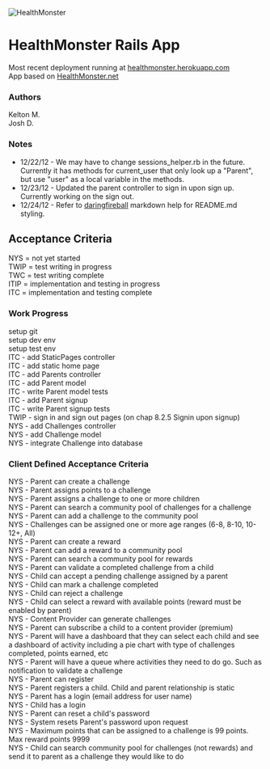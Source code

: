 ![HealthMonster](http://d3nf22m6d68s6c.cloudfront.net/622637/958174/1341028381/50.png) 
# HealthMonster Rails App #

Most recent deployment running at [healthmonster.herokuapp.com](http://healthmonster.herokuapp.com "HealthMonster")  
App based on [HealthMonster.net](http://healthmonster.net "HealthMonster.net")

### Authors ###
  Kelton M.  
  Josh D.

### Notes ###
-  12/22/12 - We may have to change sessions_helper.rb in 
   the future.  Currently it has methods for current_user
   that only look up a "Parent", but use "user" as a local
   variable in the methods.
-  12/23/12 - Updated the parent controller to sign in upon sign up. Currently working on the sign out.
-  12/24/12 - Refer to [daringfireball](http://daringfireball.net/projects/markdown/syntax#p "markdown") markdown help for README.md styling.

## Acceptance Criteria ##
NYS  = not yet started  
TWIP = test writing in progress  
TWC  = test writing complete  
ITIP = implementation and testing in progress  
ITC  = implementation and testing complete  

### Work Progress ###
setup git  
setup dev env  
setup test env  
ITC  - add StaticPages controller  
ITC  - add static home page  
ITC  - add Parents controller  
ITC  - add Parent model  
ITC  - write Parent model tests  
ITC  - add Parent signup  
ITC  - write Parent signup tests  
TWIP - sign in and sign out pages (on chap 8.2.5 Signin upon signup)  
NYS  - add Challenges controller  
NYS  - add Challenge model  
NYS  - integrate Challenge into database  

### Client Defined Acceptance Criteria ###
NYS  - Parent can create a challenge  
NYS  - Parent assigns points to a challenge  
NYS  - Parent assigns a challenge to one or more children  
NYS  - Parent can search a community pool of challenges for a challenge  
NYS  - Parent can add a challenge to the community pool  
NYS  - Challenges can be assigned one or more age ranges (6-8, 8-10, 10-12+, All)  
NYS  - Parent can create a reward  
NYS  - Parent can add a reward to a community pool  
NYS  - Parent can search a community pool for rewards  
NYS  - Parent can validate a completed challenge from a child  
NYS  - Child can accept a pending challenge assigned by a parent  
NYS  - Child can mark a challenge completed  
NYS  - Child can reject a challenge  
NYS  - Child can select a reward with available points (reward must be enabled by parent)  
NYS  - Content Provider can generate challenges  
NYS  - Parent can subscribe a child to a content provider (premium)  
NYS  - Parent will have a dashboard that they can select each child and see a dashboard of activity including a pie chart with type of challenges completed, points earned, etc  
NYS  - Parent will have a queue where activities they need to do go. Such as notification to validate a challenge  
NYS  - Parent can register  
NYS  - Parent registers a child. Child and parent relationship is static  
NYS  - Parent has a login (email address for user name)  
NYS  - Child has a login  
NYS  - Parent can reset a child's password  
NYS  - System resets Parent's password upon request  
NYS  - Maximum points that can be assigned to a challenge is 99 points. Max reward points 9999  
NYS  - Child can search community pool for challenges (not rewards) and send it to parent as a challenge they would like to do  
